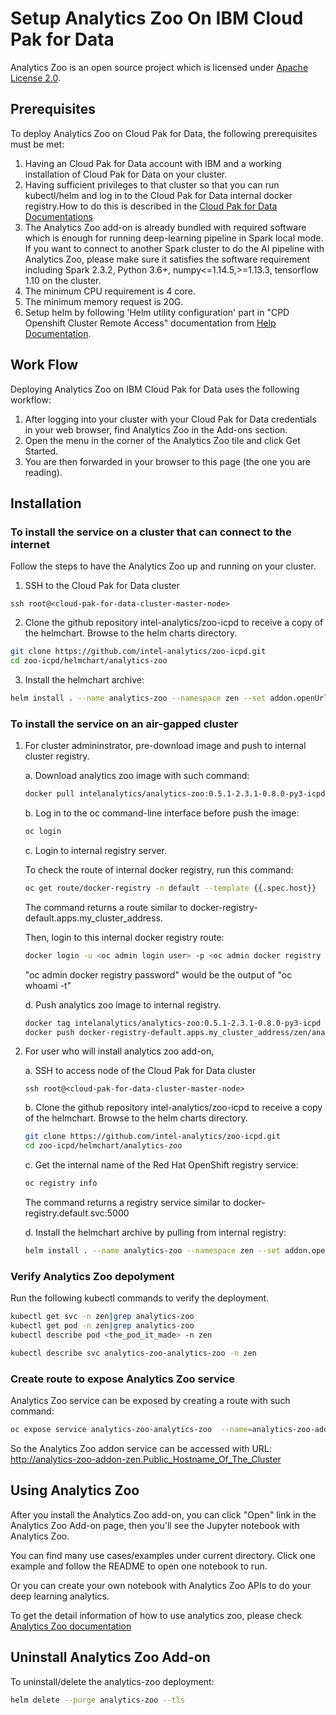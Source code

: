 # Setup Analytics Zoo On IBM Cloud Pak for Data

Analytics Zoo is an open source project which is licensed under [Apache License 2.0](https://github.com/intel-analytics/analytics-zoo/blob/master/LICENSE).

## **Prerequisites**
To deploy Analytics Zoo on Cloud Pak for Data, the following prerequisites must be met:
1. Having an Cloud Pak for Data account with IBM and a working installation of Cloud Pak for Data on your cluster.
2. Having sufficient privileges to that cluster so that you can run kubectl/helm and log in to the Cloud Pak for Data internal docker registry.How to do this is described in the [Cloud Pak for Data Documentations](https://docs-icpdata.mybluemix.net/docs/content/SSQNUZ_current/com.ibm.icpdata.doc/zen/overview/overview.html)
3. The Analytics Zoo add-on is already bundled with required software which is enough for running deep-learning pipeline in Spark local mode. If you want to connect to another Spark cluster to do the AI pipeline with Analytics Zoo, please make sure it satisfies the software requirement including Spark 2.3.2, Python 3.6+, numpy<=1.14.5,>=1.13.3, tensorflow 1.10 on the cluster.
4. The minimum CPU requirement is 4 core.
5. The minimum memory request is 20G.
6. Setup helm by following 'Helm utility configuration' part in "CPD Openshift Cluster Remote Access" documentation from [Help Documentation](https://ibmplayground.com/partner/help/external). 

## **Work Flow**
Deploying Analytics Zoo on IBM Cloud Pak for Data uses the following workflow:

1. After logging into your cluster with your Cloud Pak for Data credentials in your web browser, find Analytics Zoo in the Add-ons section.
2. Open the menu in the corner of the Analytics Zoo tile and click Get Started.
3. You are then forwarded in your browser to this page (the one you are reading).

## **Installation**

### **To install the service on a cluster that can connect to the internet**
Follow the steps to have the Analytics Zoo up and running on your cluster.

1.  SSH to the Cloud Pak for Data cluster
```
ssh root@<cloud-pak-for-data-cluster-master-node>
```
2. Clone the github repository intel-analytics/zoo-icpd to receive a copy of the helmchart. Browse to the helm charts directory.
```bash
git clone https://github.com/intel-analytics/zoo-icpd.git
cd zoo-icpd/helmchart/analytics-zoo
```
3. Install the helmchart archive:
```bash
helm install . --name analytics-zoo --namespace zen --set addon.openUrl=http://analytics-zoo-addon-zen.<public_host_name_of_the_cluster>/tree?token=1234qwer --tls
```
### **To install the service on an air-gapped cluster**

1. For cluster admininstrator, pre-download image and push to internal cluster registry.

    a. Download analytics zoo image with such command:
    ```bash
    docker pull intelanalytics/analytics-zoo:0.5.1-2.3.1-0.8.0-py3-icpd
    ```
    b. Log in to the oc command-line interface before push the image:
    ```bash
    oc login
    ```
    c. Login to internal registry server.
    
    To check the route of internal docker registry, run this command:
    ```bash
    oc get route/docker-registry -n default --template {{.spec.host}}
    ```
    The command returns a route similar to docker-registry-default.apps.my_cluster_address.
    
    Then, login to this internal docker registry route:
    ```bash
    docker login -u <oc admin login user> -p <oc admin docker registry password> docker-registry-default.apps.my_cluster_address
    ```
    "oc admin docker registry password" would be the output of "oc whoami -t"
    
    d. Push analytics zoo image to internal registry.
    ```bash
    docker tag intelanalytics/analytics-zoo:0.5.1-2.3.1-0.8.0-py3-icpd docker-registry-default.apps.my_cluster_address/zen/analytics-zoo:0.5.1-2.3.1-0.8.0-py3-icpd
    docker push docker-registry-default.apps.my_cluster_address/zen/analytics-zoo:0.5.1-2.3.1-0.8.0-py3-icpd
    ```
2. For user who will install analytics zoo add-on,
        
    a.  SSH to access node of the Cloud Pak for Data cluster
    ```
    ssh root@<cloud-pak-for-data-cluster-master-node>
    ```
    b. Clone the github repository intel-analytics/zoo-icpd to receive a copy of the helmchart. Browse to the helm charts directory.
    ```bash
    git clone https://github.com/intel-analytics/zoo-icpd.git
    cd zoo-icpd/helmchart/analytics-zoo
    ```
    c. Get the internal name of the Red Hat OpenShift registry service:
    ```bash
    oc registry info
    ```
    The command returns a registry service similar to docker-registry.default.svc:5000
    
    d. Install the helmchart archive by pulling from internal registry:
    ```bash
    helm install . --name analytics-zoo --namespace zen --set addon.openUrl=http://analytics-zoo-addon-zen.<public_host_name_of_the_cluster>/tree?token=1234qwer --set Image=docker-registry.default.svc:5000/zen/analytics-zoo --tls
    ```

### **Verify Analytics Zoo depolyment**
Run the following kubectl commands to verify the deployment.
```bash
kubectl get svc -n zen|grep analytics-zoo
kubectl get pod -n zen|grep analytics-zoo
kubectl describe pod <the_pod_it_made> -n zen
```
```bash
kubectl describe svc analytics-zoo-analytics-zoo -n zen
```
### **Create route to expose Analytics Zoo service**
Analytics Zoo service can be exposed by creating a route with such command:
```bash
oc expose service analytics-zoo-analytics-zoo  --name=analytics-zoo-addon
```
So the Analytics Zoo addon service can be accessed with URL:
http://analytics-zoo-addon-zen.Public_Hostname_Of_The_Cluster

## Using Analytics Zoo
After you install the Analytics Zoo add-on, you can click "Open" link in the Analytics Zoo Add-on page, then you'll see the Jupyter notebook with Analytics Zoo. 

You can find many use cases/examples under current directory. Click one example and follow the README to open one notebook to run. 

Or you can create your own notebook with Analytics Zoo APIs to do your deep learning analytics. 

To get the detail information of how to use analytics zoo, please check [Analytics Zoo documentation](https://analytics-zoo.github.io)

## **Uninstall Analytics Zoo Add-on**
To uninstall/delete the analytics-zoo deployment:
```bash
helm delete --purge analytics-zoo --tls
```